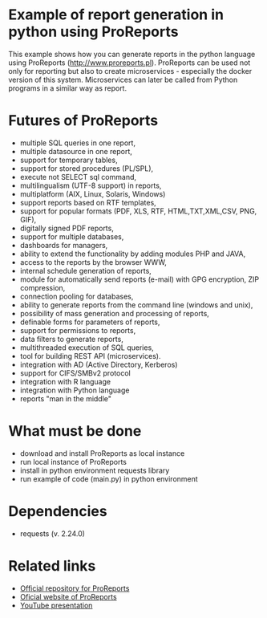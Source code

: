 # Example of report generation in python using ProReports
This example shows how you can generate  reports in the python language using ProReports (http://www.proreports.pl).  ProReports can be used not only for reporting but also to create microservices - especially the docker version of this system. Microservices can later be called from Python programs in a similar way as report.

# Futures of ProReports
* multiple SQL queries in one report,
* multiple datasource in one report,
* support for temporary tables,
* support for stored procedures (PL/SPL),
* execute not SELECT sql command,
* multilingualism (UTF-8 support) in reports,
* multiplatform (AIX, Linux, Solaris, Windows)
* support reports based on RTF templates,
* support for popular formats (PDF, XLS, RTF, HTML,TXT,XML,CSV, PNG, GIF),
* digitally signed PDF reports,
* support for multiple databases,
* dashboards for managers,
* ability to extend the functionality by adding modules PHP and JAVA,
* access to the reports by the browser WWW,
* internal schedule generation of reports,
* module for automatically send reports (e-mail) with GPG encryption, ZIP compression,
* connection pooling for databases,
* ability to generate reports from the command line (windows and unix),
* possibility of mass generation and processing of reports,
* definable forms for parameters of reports,
* support for permissions to reports,
* data filters to generate reports,
* multithreaded execution of SQL queries,
* tool for building REST API (microservices).
* integration with AD (Active Directory, Kerberos)
* support for CIFS/SMBv2 protocol
* integration with R language
* integration with Python language
* reports "man in the middle"

# What must be done
* download and install ProReports as local instance 
* run local instance of ProReports 
* install in python environment requests library 
* run example of code (main.py) in python environment

# Dependencies
* requests (v. 2.24.0)

# Related links

* [Official repository for ProReports](https://sourceforge.net/projects/proreports/?source=navbar)
* [Oficial website of ProReports](https://www.proreports.pl/)
* [YouTube presentation](https://youtu.be/YBbQHCQ7SR8)
